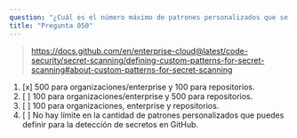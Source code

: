 ```yaml
---
question: "¿Cuál es el número máximo de patrones personalizados que se pueden definir para la detección de secretos en GitHub?"
title: "Pregunta 050"
---
```


> https://docs.github.com/en/enterprise-cloud@latest/code-security/secret-scanning/defining-custom-patterns-for-secret-scanning#about-custom-patterns-for-secret-scanning
1. [x] 500 para organizaciones/enterprise y 100 para repositorios.
1. [ ] 100 para organizaciones/enterprise y 500 para repositorios.
1. [ ] 100 para organizaciones, enterprise y repositorios.
1. [ ] No hay límite en la cantidad de patrones personalizados que puedes definir para la detección de secretos en GitHub.
